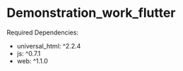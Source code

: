 # Demonstration_work_flutter

Required Dependencies:
- universal_html: ^2.2.4
- js: ^0.7.1
- web: ^1.1.0

